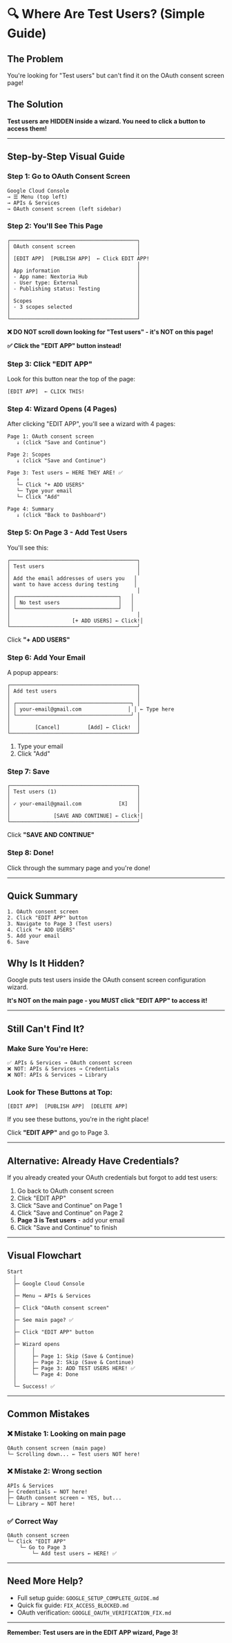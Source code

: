 # 🔍 Where Are Test Users? (Simple Guide)

## The Problem

You're looking for "Test users" but can't find it on the OAuth consent screen page!

## The Solution

**Test users are HIDDEN inside a wizard. You need to click a button to access them!**

---

## Step-by-Step Visual Guide

### Step 1: Go to OAuth Consent Screen

```
Google Cloud Console
→ ☰ Menu (top left)
→ APIs & Services
→ OAuth consent screen (left sidebar)
```

### Step 2: You'll See This Page

```
┌─────────────────────────────────────────┐
│ OAuth consent screen                    │
│                                         │
│ [EDIT APP]  [PUBLISH APP]  ← Click EDIT APP!
│                                         │
│ App information                         │
│ - App name: Nextoria Hub                │
│ - User type: External                   │
│ - Publishing status: Testing            │
│                                         │
│ Scopes                                  │
│ - 3 scopes selected                     │
│                                         │
└─────────────────────────────────────────┘
```

**❌ DO NOT scroll down looking for "Test users" - it's NOT on this page!**

**✅ Click the "EDIT APP" button instead!**

### Step 3: Click "EDIT APP"

Look for this button near the top of the page:

```
[EDIT APP]  ← CLICK THIS!
```

### Step 4: Wizard Opens (4 Pages)

After clicking "EDIT APP", you'll see a wizard with 4 pages:

```
Page 1: OAuth consent screen
   ↓ (click "Save and Continue")

Page 2: Scopes
   ↓ (click "Save and Continue")

Page 3: Test users ← HERE THEY ARE! ✅
   ↓
   └─ Click "+ ADD USERS"
   └─ Type your email
   └─ Click "Add"

Page 4: Summary
   ↓ (click "Back to Dashboard")
```

### Step 5: On Page 3 - Add Test Users

You'll see this:

```
┌─────────────────────────────────────────┐
│ Test users                              │
│                                         │
│ Add the email addresses of users you   │
│ want to have access during testing     │
│                                         │
│ ┌─────────────────────────────────┐   │
│ │ No test users                   │   │
│ └─────────────────────────────────┘   │
│                                         │
│                    [+ ADD USERS] ← Click!│
└─────────────────────────────────────────┘
```

Click **"+ ADD USERS"**

### Step 6: Add Your Email

A popup appears:

```
┌─────────────────────────────────────────┐
│ Add test users                          │
│                                         │
│ ┌─────────────────────────────────────┐ │
│ │ your-email@gmail.com               │ │ ← Type here
│ └─────────────────────────────────────┘ │
│                                         │
│        [Cancel]         [Add] ← Click!  │
└─────────────────────────────────────────┘
```

1. Type your email
2. Click "Add"

### Step 7: Save

```
┌─────────────────────────────────────────┐
│ Test users (1)                          │
│                                         │
│ ✓ your-email@gmail.com            [X]   │
│                                         │
│              [SAVE AND CONTINUE] ← Click!│
└─────────────────────────────────────────┘
```

Click **"SAVE AND CONTINUE"**

### Step 8: Done!

Click through the summary page and you're done!

---

## Quick Summary

```
1. OAuth consent screen
2. Click "EDIT APP" button
3. Navigate to Page 3 (Test users)
4. Click "+ ADD USERS"
5. Add your email
6. Save
```

## Why Is It Hidden?

Google puts test users inside the OAuth consent screen configuration wizard.

**It's NOT on the main page - you MUST click "EDIT APP" to access it!**

---

## Still Can't Find It?

### Make Sure You're Here:

```
✅ APIs & Services → OAuth consent screen
❌ NOT: APIs & Services → Credentials
❌ NOT: APIs & Services → Library
```

### Look for These Buttons at Top:

```
[EDIT APP]  [PUBLISH APP]  [DELETE APP]
```

If you see these buttons, you're in the right place!

Click **"EDIT APP"** and go to Page 3.

---

## Alternative: Already Have Credentials?

If you already created your OAuth credentials but forgot to add test users:

1. Go back to OAuth consent screen
2. Click "EDIT APP"
3. Click "Save and Continue" on Page 1
4. Click "Save and Continue" on Page 2
5. **Page 3 is Test users** - add your email
6. Click "Save and Continue" to finish

---

## Visual Flowchart

```
Start
  │
  ├─ Google Cloud Console
  │
  ├─ Menu → APIs & Services
  │
  ├─ Click "OAuth consent screen"
  │
  ├─ See main page? ✅
  │
  ├─ Click "EDIT APP" button
  │
  ├─ Wizard opens
  │     │
  │     ├─ Page 1: Skip (Save & Continue)
  │     ├─ Page 2: Skip (Save & Continue)
  │     ├─ Page 3: ADD TEST USERS HERE! ✅
  │     └─ Page 4: Done
  │
  └─ Success! ✅
```

---

## Common Mistakes

### ❌ Mistake 1: Looking on main page

```
OAuth consent screen (main page)
└─ Scrolling down... ← Test users NOT here!
```

### ❌ Mistake 2: Wrong section

```
APIs & Services
├─ Credentials ← NOT here!
├─ OAuth consent screen ← YES, but...
└─ Library ← NOT here!
```

### ✅ Correct Way

```
OAuth consent screen
└─ Click "EDIT APP"
    └─ Go to Page 3
        └─ Add test users ← HERE! ✅
```

---

## Need More Help?

- Full setup guide: `GOOGLE_SETUP_COMPLETE_GUIDE.md`
- Quick fix guide: `FIX_ACCESS_BLOCKED.md`
- OAuth verification: `GOOGLE_OAUTH_VERIFICATION_FIX.md`

---

**Remember: Test users are in the EDIT APP wizard, Page 3!**
